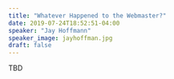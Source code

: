 ```yaml
---
title: "Whatever Happened to the Webmaster?"
date: 2019-07-24T18:52:51-04:00
speaker: "Jay Hoffmann"
speaker_image: jayhoffman.jpg
draft: false
---
```


TBD